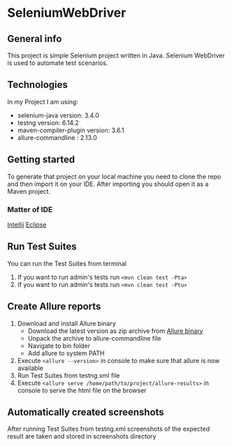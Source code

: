 # SeleniumWebDriver

## General info
This project is simple Selenium project written in Java. Selenium WebDriver is used to automate test scenarios.

## Technologies
In my Project I am using:
* selenium-java version: 3.4.0
* testng version: 6.14.2
* maven-compiler-plugin version: 3.6.1
* allure-commandline : 2.13.0

## Getting started
To generate that project on your local machine you need to clone the repo and then import it on your IDE.
After importing you should open it as a Maven project.

### Matter of IDE
[Intellij](https://www.jetbrains.com/help/idea/maven-support.html)
[Eclipse](https://vaadin.com/learn/tutorials/import-maven-project-eclipse)

## Run Test Suites
You can run the Test Suites from terminal
1. If you want to run admin's tests run `<mvn clean test -Pta>`
2. If you want to run admin's tests run `<mvn clean test -Ptu>`

## Create Allure reports
1. Download and install Allure binary
   * Download the latest version as zip archive from [Allure binary](https://github.com/allure-framework/allure2/releases)
   * Unpack the archive to allure-commandline file
   * Navigate to bin folder
   * Add allure to system PATH
2. Execute `<allure --version>` in console to make sure that allure is now available
3. Run Test Suites from testng.xml file
4. Execute `<allure serve /home/path/to/project/allure-results>` in console to serve the html file on the browser

## Automatically created screenshots
After running Test Suites from testng.xml screenshots of the expected result are taken and stored in screenshots directory

